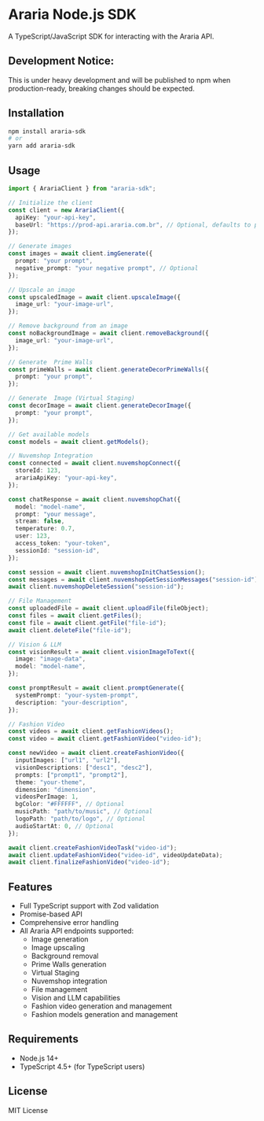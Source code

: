 # Araria Node.js SDK

A TypeScript/JavaScript SDK for interacting with the Araria API.

## Development Notice:

This is under heavy development and will be published to npm when production-ready, breaking changes should be expected.

## Installation

```bash
npm install araria-sdk
# or
yarn add araria-sdk
```

## Usage

```typescript
import { ArariaClient } from "araria-sdk";

// Initialize the client
const client = new ArariaClient({
  apiKey: "your-api-key",
  baseUrl: "https://prod-api.araria.com.br", // Optional, defaults to prod URL
});

// Generate images
const images = await client.imgGenerate({
  prompt: "your prompt",
  negative_prompt: "your negative prompt", // Optional
});

// Upscale an image
const upscaledImage = await client.upscaleImage({
  image_url: "your-image-url",
});

// Remove background from an image
const noBackgroundImage = await client.removeBackground({
  image_url: "your-image-url",
});

// Generate  Prime Walls
const primeWalls = await client.generateDecorPrimeWalls({
  prompt: "your prompt",
});

// Generate  Image (Virtual Staging)
const decorImage = await client.generateDecorImage({
  prompt: "your prompt",
});

// Get available models
const models = await client.getModels();

// Nuvemshop Integration
const connected = await client.nuvemshopConnect({
  storeId: 123,
  arariaApiKey: "your-api-key",
});

const chatResponse = await client.nuvemshopChat({
  model: "model-name",
  prompt: "your message",
  stream: false,
  temperature: 0.7,
  user: 123,
  access_token: "your-token",
  sessionId: "session-id",
});

const session = await client.nuvemshopInitChatSession();
const messages = await client.nuvemshopGetSessionMessages("session-id");
await client.nuvemshopDeleteSession("session-id");

// File Management
const uploadedFile = await client.uploadFile(fileObject);
const files = await client.getFiles();
const file = await client.getFile("file-id");
await client.deleteFile("file-id");

// Vision & LLM
const visionResult = await client.visionImageToText({
  image: "image-data",
  model: "model-name",
});

const promptResult = await client.promptGenerate({
  systemPrompt: "your-system-prompt",
  description: "your-description",
});

// Fashion Video
const videos = await client.getFashionVideos();
const video = await client.getFashionVideo("video-id");

const newVideo = await client.createFashionVideo({
  inputImages: ["url1", "url2"],
  visionDescriptions: ["desc1", "desc2"],
  prompts: ["prompt1", "prompt2"],
  theme: "your-theme",
  dimension: "dimension",
  videosPerImage: 1,
  bgColor: "#FFFFFF", // Optional
  musicPath: "path/to/music", // Optional
  logoPath: "path/to/logo", // Optional
  audioStartAt: 0, // Optional
});

await client.createFashionVideoTask("video-id");
await client.updateFashionVideo("video-id", videoUpdateData);
await client.finalizeFashionVideo("video-id");
```

## Features

- Full TypeScript support with Zod validation
- Promise-based API
- Comprehensive error handling
- All Araria API endpoints supported:
  - Image generation
  - Image upscaling
  - Background removal
  - Prime Walls generation
  - Virtual Staging
  - Nuvemshop integration
  - File management
  - Vision and LLM capabilities
  - Fashion video generation and management
  - Fashion models generation and management

## Requirements

- Node.js 14+
- TypeScript 4.5+ (for TypeScript users)

## License

MIT License
